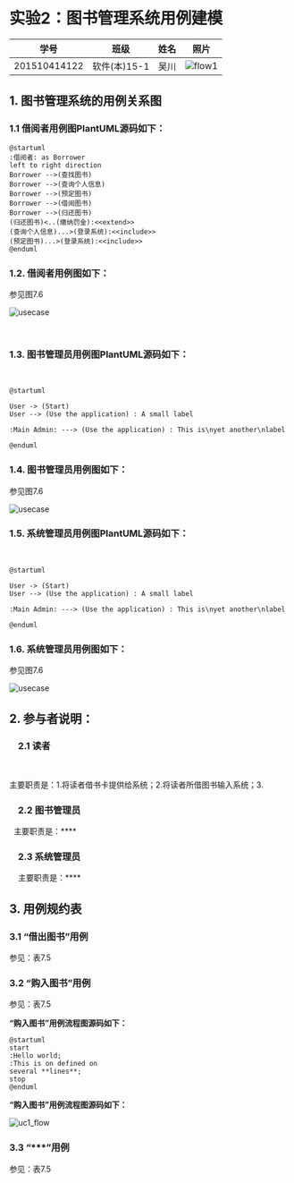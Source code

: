
# 实验2：图书管理系统用例建模
|学号|班级|姓名|照片|
|:-------:|:-------------: | :----------:|:---:|
|201510414122|软件(本)15-1|吴川|![flow1](../myself.jpg)|

## 1. 图书管理系统的用例关系图

### 1.1 借阅者用例图PlantUML源码如下：

``` usecase
@startuml
:借阅者: as Borrower
left to right direction
Borrower -->(查找图书)
Borrower -->(查询个人信息)
Borrower -->(预定图书)
Borrower -->(借阅图书)
Borrower -->(归还图书)
(归还图书)<..(缴纳罚金):<<extend>>
(查询个人信息)...>(登录系统):<<include>>
(预定图书)...>(登录系统):<<include>>
@enduml
```


### 1.2. 借阅者用例图如下：

参见图7.6

![usecase](usecase.png)

 
### 1.3. 图书管理员用例图PlantUML源码如下：
 
``` usecase
@startuml

User -> (Start)
User --> (Use the application) : A small label

:Main Admin: ---> (Use the application) : This is\nyet another\nlabel

@enduml
```

### 1.4. 图书管理员用例图如下：

参见图7.6

![usecase](usecase.png)


### 1.5. 系统管理员用例图PlantUML源码如下：
 
``` usecase
@startuml

User -> (Start)
User --> (Use the application) : A small label

:Main Admin: ---> (Use the application) : This is\nyet another\nlabel

@enduml
```


### 1.6. 系统管理员用例图如下：

参见图7.6

![usecase](usecase.png)


## 2. 参与者说明：

###     2.1 读者
 

主要职责是：1.将读者借书卡提供给系统；2.将读者所借图书输入系统；3.

###     2.2 图书管理员
 
主要职责是：****

###     2.3 系统管理员
    
主要职责是：****

##     3. 用例规约表

###     3.1 “借出图书”用例

参见：表7.5

###     3.2 “购入图书”用例

参见：表7.5

**“购入图书”用例流程图源码如下：**
``` uc1_flow
@startuml
start
:Hello world;
:This is on defined on
several **lines**;
stop
@enduml
```

**“购入图书”用例流程图源码如下：**

![uc1_flow](usecase1_flow.jpg)

###     3.3 “***”用例

参见：表7.5

